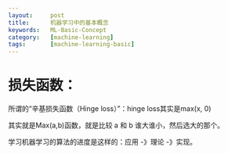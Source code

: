 ```yaml
---
layout:     post
title:      机器学习中的基本概念
keywords:   ML-Basic-Concept
category:   [machine-learning]
tags:       [machine-learning-basic]
---
```




# 损失函数：

所谓的“辛基损失函数（Hinge loss）”：hinge loss其实是max(x, 0)

其实就是Max(a,b)函数，就是比较 a 和 b 谁大谁小，然后选大的那个。




学习机器学习的算法的进度是这样的：应用 -》理论 -》实现。